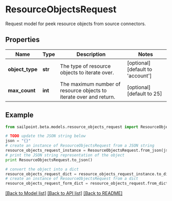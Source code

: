 # ResourceObjectsRequest

Request model for peek resource objects from source connectors.

## Properties
Name | Type | Description | Notes
------------ | ------------- | ------------- | -------------
**object_type** | **str** | The type of resource objects to iterate over. | [optional] [default to 'account']
**max_count** | **int** | The maximum number of resource objects to iterate over and return. | [optional] [default to 25]

## Example

```python
from sailpoint.beta.models.resource_objects_request import ResourceObjectsRequest

# TODO update the JSON string below
json = "{}"
# create an instance of ResourceObjectsRequest from a JSON string
resource_objects_request_instance = ResourceObjectsRequest.from_json(json)
# print the JSON string representation of the object
print ResourceObjectsRequest.to_json()

# convert the object into a dict
resource_objects_request_dict = resource_objects_request_instance.to_dict()
# create an instance of ResourceObjectsRequest from a dict
resource_objects_request_form_dict = resource_objects_request.from_dict(resource_objects_request_dict)
```
[[Back to Model list]](../README.md#documentation-for-models) [[Back to API list]](../README.md#documentation-for-api-endpoints) [[Back to README]](../README.md)


